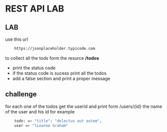 # REST API LAB

## LAB

use this url

```bash
    https://jsonplaceholder.typicode.com
```

to collect all the tods form the resurce **/todos**

- print the status code
- if the status code is sucess print all the todos
- add a false section and print a proper message

## challenge

for each one of the todos get the userid and print form /users/{id} the name of the user and his id
for example

```bash
    todo: => "title": "delectus aut autem",
    user => "lLeanne Graham"

```
